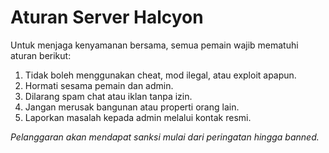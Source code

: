 # Aturan Server Halcyon

Untuk menjaga kenyamanan bersama, semua pemain wajib mematuhi aturan berikut:

1. Tidak boleh menggunakan cheat, mod ilegal, atau exploit apapun.  
2. Hormati sesama pemain dan admin.  
3. Dilarang spam chat atau iklan tanpa izin.  
4. Jangan merusak bangunan atau properti orang lain.  
5. Laporkan masalah kepada admin melalui kontak resmi.  

_Pelanggaran akan mendapat sanksi mulai dari peringatan hingga banned._
